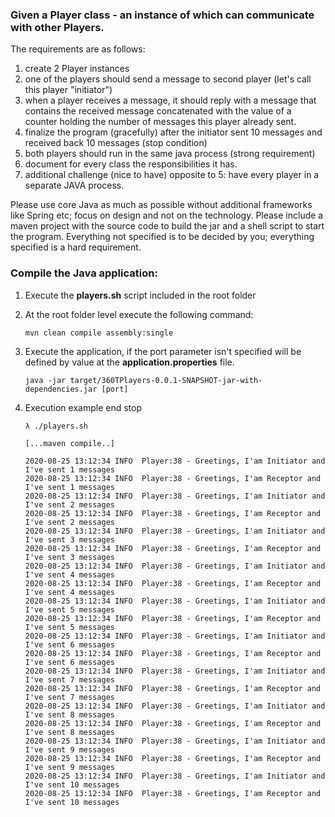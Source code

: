 ### Given a Player class - an instance of which can communicate with other Players.

The requirements are as follows:

1. create 2 Player instances
2. one of the players should send a message to second player (let's call this player "initiator")
3. when a player receives a message, it should reply with a message that contains the received message 
concatenated with the value of a counter holding the number of messages this player already sent.
4. finalize the program (gracefully) after the initiator sent 10 messages and received back 10 messages (stop condition)
5. both players should run in the same java process (strong requirement)
6. document for every class the responsibilities it has.
7. additional challenge (nice to have) opposite to 5: have every player in a separate JAVA process.

Please use core Java as much as possible without additional frameworks like Spring etc; focus on design and not on the technology.
Please include a maven project with the source code to build the jar and a shell script to start the program.
Everything not specified is to be decided by you; everything specified is a hard requirement.


### Compile the Java application:

1. Execute the **players.sh** script included in the root folder
2. At the root folder level execute the following command:
    ```
	mvn clean compile assembly:single
	```
  
1. Execute the application, if the port parameter isn't specified will be defined by value at the **application.properties** file.
    
   ```
   java -jar target/360TPlayers-0.0.1-SNAPSHOT-jar-with-dependencies.jar [port]   
   ``` 
    
1. Execution example end stop
    ```
    λ ./players.sh
	
	[...maven compile..]
	
    2020-08-25 13:12:34 INFO  Player:38 - Greetings, I'am Initiator and I've sent 1 messages
	2020-08-25 13:12:34 INFO  Player:38 - Greetings, I'am Receptor and I've sent 1 messages
	2020-08-25 13:12:34 INFO  Player:38 - Greetings, I'am Initiator and I've sent 2 messages
	2020-08-25 13:12:34 INFO  Player:38 - Greetings, I'am Receptor and I've sent 2 messages
	2020-08-25 13:12:34 INFO  Player:38 - Greetings, I'am Initiator and I've sent 3 messages
	2020-08-25 13:12:34 INFO  Player:38 - Greetings, I'am Receptor and I've sent 3 messages
	2020-08-25 13:12:34 INFO  Player:38 - Greetings, I'am Initiator and I've sent 4 messages
	2020-08-25 13:12:34 INFO  Player:38 - Greetings, I'am Receptor and I've sent 4 messages
	2020-08-25 13:12:34 INFO  Player:38 - Greetings, I'am Initiator and I've sent 5 messages
	2020-08-25 13:12:34 INFO  Player:38 - Greetings, I'am Receptor and I've sent 5 messages
	2020-08-25 13:12:34 INFO  Player:38 - Greetings, I'am Initiator and I've sent 6 messages
	2020-08-25 13:12:34 INFO  Player:38 - Greetings, I'am Receptor and I've sent 6 messages
	2020-08-25 13:12:34 INFO  Player:38 - Greetings, I'am Initiator and I've sent 7 messages
	2020-08-25 13:12:34 INFO  Player:38 - Greetings, I'am Receptor and I've sent 7 messages
	2020-08-25 13:12:34 INFO  Player:38 - Greetings, I'am Initiator and I've sent 8 messages
	2020-08-25 13:12:34 INFO  Player:38 - Greetings, I'am Receptor and I've sent 8 messages
	2020-08-25 13:12:34 INFO  Player:38 - Greetings, I'am Initiator and I've sent 9 messages
	2020-08-25 13:12:34 INFO  Player:38 - Greetings, I'am Receptor and I've sent 9 messages
	2020-08-25 13:12:34 INFO  Player:38 - Greetings, I'am Initiator and I've sent 10 messages
	2020-08-25 13:12:34 INFO  Player:38 - Greetings, I'am Receptor and I've sent 10 messages
   ```